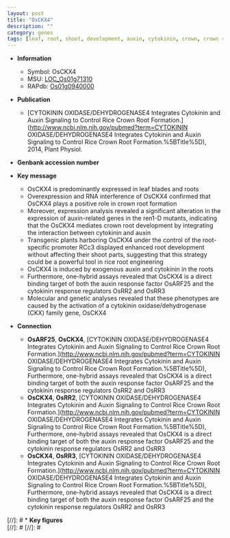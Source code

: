 ```yaml
---
layout: post
title: "OsCKX4"
description: ""
category: genes
tags: [leaf, root, shoot, development, auxin, cytokinin, crown, crown root, root development, cytokinin response, auxin response]
---
```


* **Information**  
    + Symbol: OsCKX4  
    + MSU: [LOC_Os01g71310](http://rice.plantbiology.msu.edu/cgi-bin/ORF_infopage.cgi?orf=LOC_Os01g71310)  
    + RAPdb: [Os01g0940000](http://rapdb.dna.affrc.go.jp/viewer/gbrowse_details/irgsp1?name=Os01g0940000)  

* **Publication**  
    + [CYTOKININ OXIDASE/DEHYDROGENASE4 Integrates Cytokinin and Auxin Signaling to Control Rice Crown Root Formation.](http://www.ncbi.nlm.nih.gov/pubmed?term=CYTOKININ OXIDASE/DEHYDROGENASE4 Integrates Cytokinin and Auxin Signaling to Control Rice Crown Root Formation.%5BTitle%5D), 2014, Plant Physiol.

* **Genbank accession number**  

* **Key message**  
    + OsCKX4 is predominantly expressed in leaf blades and roots
    + Overexpression and RNA interference of OsCKX4 confirmed that OsCKX4 plays a positive role in crown root formation
    + Moreover, expression analysis revealed a significant alteration in the expression of auxin-related genes in the ren1-D mutants, indicating that the OsCKX4 mediates crown root development by integrating the interaction between cytokinin and auxin
    + Transgenic plants harboring OsCKX4 under the control of the root-specific promoter RCc3 displayed enhanced root development without affecting their shoot parts, suggesting that this strategy could be a powerful tool in rice root engineering
    + OsCKX4 is induced by exogenous auxin and cytokinin in the roots
    + Furthermore, one-hybrid assays revealed that OsCKX4 is a direct binding target of both the auxin response factor OsARF25 and the cytokinin response regulators OsRR2 and OsRR3
    + Molecular and genetic analyses revealed that these phenotypes are caused by the activation of a cytokinin oxidase/dehydrogenase (CKX) family gene, OsCKX4

* **Connection**  
    + __OsARF25__, __OsCKX4__, [CYTOKININ OXIDASE/DEHYDROGENASE4 Integrates Cytokinin and Auxin Signaling to Control Rice Crown Root Formation.](http://www.ncbi.nlm.nih.gov/pubmed?term=CYTOKININ OXIDASE/DEHYDROGENASE4 Integrates Cytokinin and Auxin Signaling to Control Rice Crown Root Formation.%5BTitle%5D), Furthermore, one-hybrid assays revealed that OsCKX4 is a direct binding target of both the auxin response factor OsARF25 and the cytokinin response regulators OsRR2 and OsRR3
    + __OsCKX4__, __OsRR2__, [CYTOKININ OXIDASE/DEHYDROGENASE4 Integrates Cytokinin and Auxin Signaling to Control Rice Crown Root Formation.](http://www.ncbi.nlm.nih.gov/pubmed?term=CYTOKININ OXIDASE/DEHYDROGENASE4 Integrates Cytokinin and Auxin Signaling to Control Rice Crown Root Formation.%5BTitle%5D), Furthermore, one-hybrid assays revealed that OsCKX4 is a direct binding target of both the auxin response factor OsARF25 and the cytokinin response regulators OsRR2 and OsRR3
    + __OsCKX4__, __OsRR3__, [CYTOKININ OXIDASE/DEHYDROGENASE4 Integrates Cytokinin and Auxin Signaling to Control Rice Crown Root Formation.](http://www.ncbi.nlm.nih.gov/pubmed?term=CYTOKININ OXIDASE/DEHYDROGENASE4 Integrates Cytokinin and Auxin Signaling to Control Rice Crown Root Formation.%5BTitle%5D), Furthermore, one-hybrid assays revealed that OsCKX4 is a direct binding target of both the auxin response factor OsARF25 and the cytokinin response regulators OsRR2 and OsRR3

[//]: # * **Key figures**  
[//]: # 
[//]: # 
